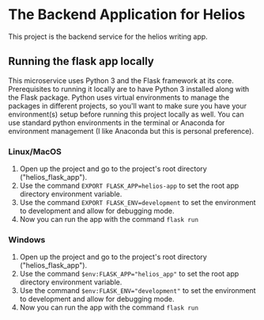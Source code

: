 # The Backend Application for Helios
This project is the backend service for the helios writing app.


## Running the flask app locally
This microservice uses Python 3 and the Flask framework at its core. Prerequisites to running it locally are to have Python 3 installed along with the Flask package. Python uses virtual environments to manage the packages in different projects, so you'll want to make sure you have your environment(s) setup before running this project locally as well. You can use standard python environments in the terminal or Anaconda for environment management (I like Anaconda but this is personal preference).

### Linux/MacOS
1. Open up the project and go to the project's root directory ("helios_flask_app").
2. Use the command `EXPORT FLASK_APP=helios-app` to set the root app directory environment variable.
3. Use the command `EXPORT FLASK_ENV=development` to set the environment to development and allow for debugging mode.
4. Now you can run the app with the command `flask run`


### Windows
1. Open up the project and go to the project's root directory ("helios_flask_app").
2. Use the command `$env:FLASK_APP="helios_app"` to set the root app directory environment variable.
3. Use the command `$env:FLASK_ENV="development"` to set the environment to development and allow for debugging mode.
4. Now you can run the app with the command `flask run`